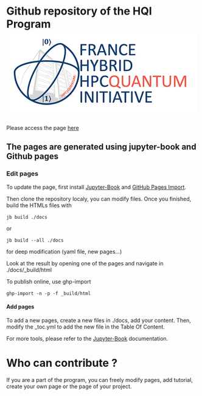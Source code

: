 # Github repository of the HQI Program ![image](/docs/image/logo.jpg)

Please access the page [here](https://hqi-france.github.io/Tutoriel/)

## The pages are generated using jupyter-book and Github pages

### Edit pages
To update the page, first install [Jupyter-Book](https://pypi.org/project/jupyter-book/) and [GitHub Pages Import](https://pypi.org/project/ghp-import/).

Then clone the repository localy, you can modify files.
Once you finished, build the HTMLs files with

```batch
jb build ./docs
```
or 

```batch
jb build --all ./docs
```
for deep modification (yaml file, new pages...)

Look at the result by opening one of the pages and navigate in ./docs/_build/html

To publish online, use ghp-import

```batch
ghp-import -n -p -f _build/html
```
#### Add pages

To add a new pages, create a new files in ./docs, add your content.
Then, modify the _toc.yml to add the new file in the Table Of Content.

For more tools, please refer to the [Jupyter-Book](https://jupyterbook.org/en/stable/intro.html) documentation.

# Who can contribute ?

If you are a part of the program, you can freely modify pages, add tutorial, create your own page or the page of your project.

